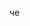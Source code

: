 че

<!---
Lemon027des/Lemon027des is a ✨ special ✨ repository because its `README.md` (this file) appears on your GitHub profile.
You can click the Preview link to take a look at your changes.
--->
